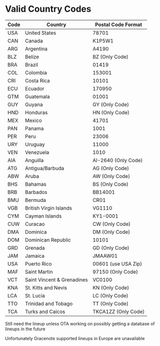 # **Valid Country Codes**



| Code | Country                      | Postal Code Format  |
| ---- | ---------------------------- | ------------------- |
| USA  | United States                | 78701               |
| CAN  | Canada                       | K1P5W1              |
| ARG  | Argentina                    | A4190               |
| BLZ  | Belize                       | BZ (Only Code)      |
| BRA  | Brazil                       | 01419               |
| COL  | Colombia                     | 153001              |
| CRI  | Costa Rica                   | 10101               |
| ECU  | Ecuador                      | 170950              |
| GTM  | Guatemala                    | 01001               |
| GUY  | Guyana                       | GY (Only Code)      |
| HND  | Honduras                     | HN (Only Code)      |
| MEX  | Mexico                       | 41701               |
| PAN  | Panama                       | 1001                |
| PER  | Peru                         | 23006               |
| URY  | Uruguay                      | 11000               |
| VEN  | Venezuela                    | 1010                |
| AIA  | Anguilla                     | AI-2640 (Only Code) |
| ATG  | Antigua/Barbuda              | AG (Only Code)      |
| ABW  | Aruba                        | AW (Only Code)      |
| BHS  | Bahamas                      | BS (Only Code)      |
| BRB  | Barbados                     | BB14001             |
| BMU  | Bermuda                      | CR01                |
| VGB  | British Virgin Islands       | VG1110              |
| CYM  | Cayman Islands               | KY1-0001            |
| CUW  | Curacao                      | CW (Only Code)      |
| DMA  | Dominica                     | DM (Only Code)      |
| DOM  | Dominican Republic           | 10101               |
| GRD  | Grenada                      | GD (Only Code)      |
| JAM  | Jamaica                      | JMAAW01             |
| USA  | Puerto Rico                  | 00601 (use USA Zip) |
| MAF  | Saint Martin                 | 97150 (Only Code)   |
| VCT  | Saint Vincent \& Grenadines   | VC0100              |
| KNA  | St. Kitts and Nevis          | KN (Only Code)      |
| LCA  | St. Lucia                    | LC (Only Code)      |
| TTO  | Trinidad and Tobago          | TT (Only Code)      |
| TCA  | Turks and Caicos             | TKCA1ZZ (Only Code) |

Still need the lineup unless OTA working on possibly getting a database of lineups in the future



Unfortunately Gracenote supported lineups in Europe are unavailable 

